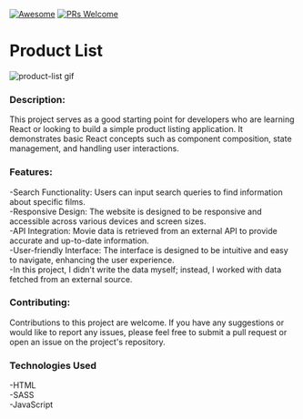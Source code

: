 [![Awesome](https://awesome.re/badge-flat2.svg)](https://github.com/zbetcheckin/Security_list)
[![PRs Welcome](https://img.shields.io/badge/PRs-welcome-brightgreen.svg?style=flat-square)](http://makeapullrequest.com)


# Product List

![product-list gif](https://github.com/aliwert/react-product-list/assets/154356044/044c6f2b-953e-46cb-afbf-ea8ed83034e9)

### Description:
This project serves as a good starting point for developers who are learning React or looking to build a simple product listing application. It demonstrates basic React concepts such as component composition, state management, and handling user interactions.


### Features:

-Search Functionality: Users can input search queries to find information about specific films. <br>
-Responsive Design: The website is designed to be responsive and accessible across various devices and screen sizes.<br>
-API Integration: Movie data is retrieved from an external API to provide accurate and up-to-date information.<br>
-User-friendly Interface: The interface is designed to be intuitive and easy to navigate, enhancing the user experience.<br>
-In this project, I didn't write the data myself; instead, I worked with data fetched from an external source.

### Contributing:
Contributions to this project are welcome. If you have any suggestions or would like to report any issues, please feel free to submit a pull request or open an issue on the project's repository.

### Technologies Used
-HTML<br>
-SASS<br>
-JavaScript<br>


